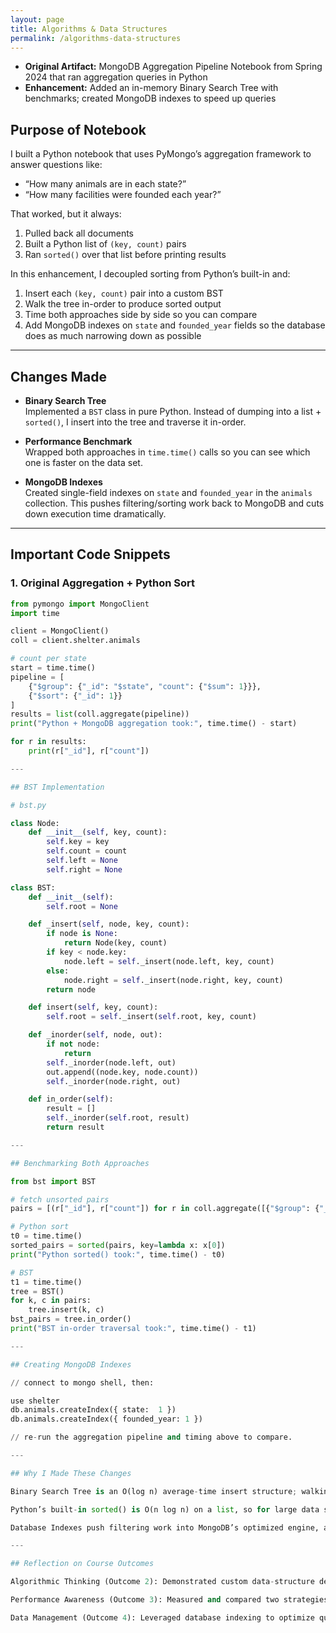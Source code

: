 ```yaml
---
layout: page
title: Algorithms & Data Structures
permalink: /algorithms-data-structures
---
```


- **Original Artifact:** MongoDB Aggregation Pipeline Notebook from Spring 2024 that ran aggregation queries in Python
- **Enhancement:** Added an in-memory Binary Search Tree with benchmarks; created MongoDB indexes to speed up queries

## Purpose of Notebook

I built a Python notebook that uses PyMongo’s aggregation framework to answer questions like:

- “How many animals are in each state?”  
- “How many facilities were founded each year?”

That worked, but it always:

1. Pulled back all documents  
2. Built a Python list of `(key, count)` pairs  
3. Ran `sorted()` over that list before printing results

In this enhancement, I decoupled sorting from Python’s built-in and:

1. Insert each `(key, count)` pair into a custom BST  
2. Walk the tree in-order to produce sorted output  
3. Time both approaches side by side so you can compare  
4. Add MongoDB indexes on `state` and `founded_year` fields so the database does as much narrowing down as possible

---

## Changes Made

- **Binary Search Tree**  
  Implemented a `BST` class in pure Python.  Instead of dumping into a list + `sorted()`, I insert into the tree and traverse it in-order.

- **Performance Benchmark**  
  Wrapped both approaches in `time.time()` calls so you can see which one is faster on the data set.

- **MongoDB Indexes**  
  Created single-field indexes on `state` and `founded_year` in the `animals` collection.  This pushes filtering/sorting work back to MongoDB and cuts down execution time dramatically.

---

## Important Code Snippets

### 1. Original Aggregation + Python Sort

```python
from pymongo import MongoClient
import time

client = MongoClient()
coll = client.shelter.animals

# count per state
start = time.time()
pipeline = [
    {"$group": {"_id": "$state", "count": {"$sum": 1}}},
    {"$sort": {"_id": 1}}
]
results = list(coll.aggregate(pipeline))
print("Python + MongoDB aggregation took:", time.time() - start)

for r in results:
    print(r["_id"], r["count"])

---

## BST Implementation

# bst.py

class Node:
    def __init__(self, key, count):
        self.key = key
        self.count = count
        self.left = None
        self.right = None

class BST:
    def __init__(self):
        self.root = None

    def _insert(self, node, key, count):
        if node is None:
            return Node(key, count)
        if key < node.key:
            node.left = self._insert(node.left, key, count)
        else:
            node.right = self._insert(node.right, key, count)
        return node

    def insert(self, key, count):
        self.root = self._insert(self.root, key, count)

    def _inorder(self, node, out):
        if not node:
            return
        self._inorder(node.left, out)
        out.append((node.key, node.count))
        self._inorder(node.right, out)

    def in_order(self):
        result = []
        self._inorder(self.root, result)
        return result

---

## Benchmarking Both Approaches

from bst import BST

# fetch unsorted pairs
pairs = [(r["_id"], r["count"]) for r in coll.aggregate([{"$group": {"_id": "$state", "count": {"$sum": 1}}}])]

# Python sort
t0 = time.time()
sorted_pairs = sorted(pairs, key=lambda x: x[0])
print("Python sorted() took:", time.time() - t0)

# BST
t1 = time.time()
tree = BST()
for k, c in pairs:
    tree.insert(k, c)
bst_pairs = tree.in_order()
print("BST in-order traversal took:", time.time() - t1)

---

## Creating MongoDB Indexes

// connect to mongo shell, then:

use shelter
db.animals.createIndex({ state:  1 })
db.animals.createIndex({ founded_year: 1 })

// re-run the aggregation pipeline and timing above to compare.

---

## Why I Made These Changes

Binary Search Tree is an O(log n) average-time insert structure; walking it in-order yields sorted output in O(n).

Python’s built-in sorted() is O(n log n) on a list, so for large data sets BST may win (and it’s instructive to compare).

Database Indexes push filtering work into MongoDB’s optimized engine, avoiding full collection scans.

---

## Reflection on Course Outcomes

Algorithmic Thinking (Outcome 2): Demonstrated custom data-structure design and complexity trade-offs.

Performance Awareness (Outcome 3): Measured and compared two strategies under real data.

Data Management (Outcome 4): Leveraged database indexing to optimize query execution.
